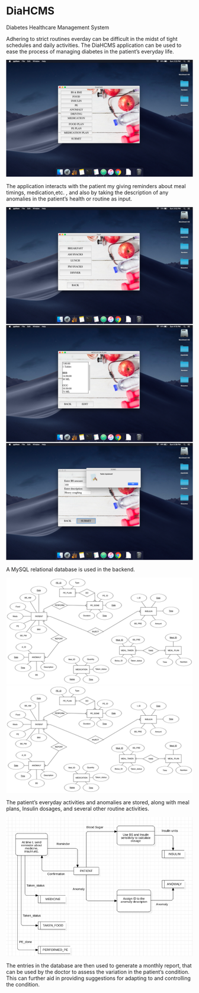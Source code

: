 # DiaHCMS
Diabetes Healthcare Management System

Adhering to strict routines everday can be difficult in the midst of tight schedules and daily activities. The DiaHCMS application can be used to ease the process of managing diabetes in the patient’s everyday life. 

![Home](images/1_GUI_Main_page.png "Landing page")

The application interacts with the patient my giving reminders about meal timings, medication,etc. , and also by taking the description of any anomalies in the patient’s health or routine as input. 

![Meals](images/5_FOOD_GUI_Page.png "Meals info update")
![Medication](images/7_Medication_plan.png "Medication plan")
![Anomaly](images/13_Anomaly_update_done.png "Anomaly updation")

A MySQL relational database is used in the backend. 

<kbd><img src="images/ERD.png" /></kbd>
![ERD](images/ERD.png "Entity relationship diagram")

The patient’s everyday activities and anomalies are stored, along with meal plans, Insulin dosages, and several other routine activities. 


![Dataflow](images/Dataflow.png "Dataflow diagram")

The entries in the database are then used to generate a monthly report, that can be used by the doctor to assess the variation in the patient’s condition. This can further aid in providing suggestions for adapting to and controlling the condition.
